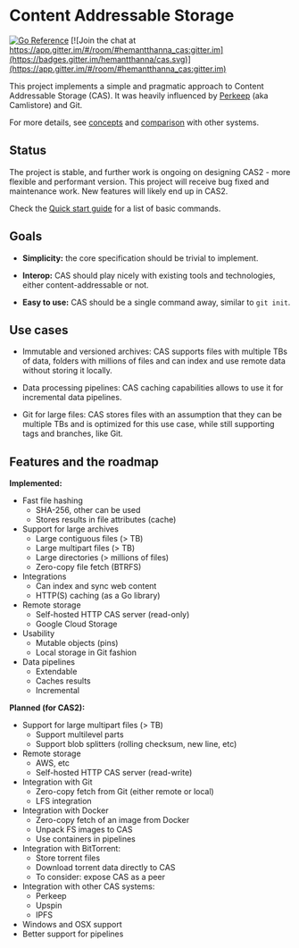 # Content Addressable Storage

[![Go Reference](https://pkg.go.dev/badge/github.com/hemantthanna/cas.svg)](https://pkg.go.dev/github.com/hemantthanna/cas)
[![Join the chat at https://app.gitter.im/#/room/#hemantthanna_cas:gitter.im](https://badges.gitter.im/hemantthanna/cas.svg)](https://app.gitter.im/#/room/#hemantthanna_cas:gitter.im)

This project implements a simple and pragmatic approach to Content Addressable Storage (CAS).
It was heavily influenced by [Perkeep](https://perkeep.org/) (aka Camlistore) and Git.

For more details, see [concepts](./docs/concepts.md) and [comparison](./docs/comparison.md) with other systems.

## Status

The project is stable, and further work is ongoing on designing CAS2 - more flexible and performant version.
This project will receive bug fixed and maintenance work. New features will likely end up in CAS2.

Check the [Quick start guide](./docs/quickstart.md) for a list of basic commands.

## Goals

- **Simplicity:** the core specification should be trivial to implement.

- **Interop:** CAS should play nicely with existing tools and technologies,
    either content-addressable or not.

- **Easy to use:** CAS should be a single command away, similar to `git init`.

## Use cases

- Immutable and versioned archives: CAS supports files with multiple
  TBs of data, folders with millions of files and can index and use remote
  data without storing it locally.

- Data processing pipelines: CAS caching capabilities allows to use it for
  incremental data pipelines.

- Git for large files: CAS stores files with an assumption that they can
  be multiple TBs and is optimized for this use case, while still supporting
  tags and branches, like Git.

## Features and the roadmap

**Implemented:**

- Fast file hashing
    - SHA-256, other can be used
    - Stores results in file attributes (cache)
- Support for large archives
    - Large contiguous files (> TB)
    - Large multipart files (> TB)
    - Large directories (> millions of files)
    - Zero-copy file fetch (BTRFS)
- Integrations
    - Can index and sync web content
    - HTTP(S) caching (as a Go library)
- Remote storage
    - Self-hosted HTTP CAS server (read-only)
    - Google Cloud Storage
- Usability
    - Mutable objects (pins)
    - Local storage in Git fashion
- Data pipelines
    - Extendable
    - Caches results
    - Incremental

**Planned (for CAS2):**

- Support for large multipart files (> TB)
    - Support multilevel parts
    - Support blob splitters (rolling checksum, new line, etc)
- Remote storage
    - AWS, etc
    - Self-hosted HTTP CAS server (read-write)
- Integration with Git
    - Zero-copy fetch from Git (either remote or local)
    - LFS integration
- Integration with Docker
    - Zero-copy fetch of an image from Docker
    - Unpack FS images to CAS
    - Use containers in pipelines
- Integration with BitTorrent:
    - Store torrent files
    - Download torrent data directly to CAS
    - To consider: expose CAS as a peer
- Integration with other CAS systems:
    - Perkeep
    - Upspin
    - IPFS
- Windows and OSX support
- Better support for pipelines
